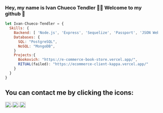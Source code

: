 ### Hey, my name is Ivan Chueco Tendler 👨‍💻 Welcome to my github 👋

```js
let Ivan-Chueco-Tendler = {
  Skills: {
    Backend: [ 'Node.js', 'Express', 'Sequelize', 'Passport', 'JSON Web Token', 'Stripe', 'Nodemailer', 'Mongoose'],
    Databases: {
      SQL: "PostgreSQL",
      NoSQL: "MongoDB",
    }
    Projects:{
      Bookovich: "https://e-commerce-book-store.vercel.app/",
      RITUAL(failed): "https://ecommerce-client-kappa.vercel.app/" 
    }
  }
}
```



<h2> You can contact me by clicking the icons:</h2>
<p>
    <a href="https://www.linkedin.com/in/ivan-chueco-tendler-dev/">
      <img align="center" src="https://cdn.jsdelivr.net/npm/simple-icons@3.0.1/icons/linkedin.svg" height="20" width="20" />
    </a>
    <a href="https://github.com/Ivan-Chueco-Tendler">
      <img align="center" src="https://cdn.jsdelivr.net/npm/simple-icons@3.0.1/icons/github.svg" height="20" width="20" />
    </a>
    <a href="mailto:ivan.chueco.t@gmail.com?subject=We are interested in your skills!">
      <img align="center" src="https://cdn.jsdelivr.net/npm/simple-icons@3.0.1/icons/gmail.svg" height="20" width="20" />
    </a>
<p/>
